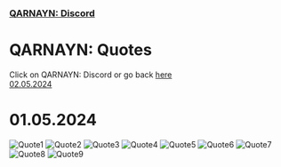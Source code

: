 <link rel="icon" href="https://demerci.github.io/qarnayn/favicon.ico">

### [QARNAYN: Discord](https://dhulqarnayn.github.io/qarnayn/DISCORD.html)

# QARNAYN: Quotes
Click on QARNAYN: Discord or go back [here](https://dhulqarnayn.github.io/qarnayn/DISCORD.html)     
[02.05.2024](02052024/02052024.md)

# 01.05.2024
![Quote1](quote1.jpg)
![Quote2](quote2.jpg)
![Quote3](quote3.png)
![Quote4](quote4.png)
![Quote5](quote5.jpg)
![Quote6](quote6.jpg)
![Quote7](quote7.jpg)
![Quote8](quote8.png)
![Quote9](quote9.png)
